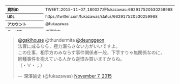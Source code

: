 <table style="font-size: 9pt; width: 610px; margin-bottom: 20px; height: 80px;">
<tbody>
    <tr>
        <th align=left>資料ID</th>
        <td align=left>TWEET::2015-11-07_180027:@fukazawas::662917520530259968</td>
    </tr>
    <tr>
        <th align=left>URL</th>
        <td align=left>https://twitter.com/fukazawas/status/662917520530259968</td>
    </tr>
    <tr>
        <th align=left>アカウント</th>
        <td align=left>@fukazawas</td>
    </tr>
    <tr>
        <th align=left>ユーザ名</th>
        <td align=left>深澤諭史</td>
    </tr>
    <tr>
        <th align=left>ツイートの記録日時</th>
        <td align=left>created_at 2022-08-24_0951</td>
    </tr>
</tbody>
</table>
<blockquote class="twitter-tweet" data-width="450"  data-lang="ja"><p lang="ja" dir="ltr"><a href="https://twitter.com/gakihouse?ref_src=twsrc%5Etfw">@gakihouse</a> @thundermita <a href="https://twitter.com/DeungGeon?ref_src=twsrc%5Etfw">@deunggeon</a> <br>法曹に成るなら，極力漏らさない方がいいですよ。<br>この仕事，相手方のみならず事件関係者一般，下手すりゃ無関係なのに，同種事件を抱えている人から逆恨み買いますからね。<br>（・∀・；）</p>&mdash; 深澤諭史 (@fukazawas) <a href="https://twitter.com/fukazawas/status/662917520530259968?ref_src=twsrc%5Etfw">November 7, 2015</a></blockquote>
<script async src="https://platform.twitter.com/widgets.js" charset="utf-8"></script>


